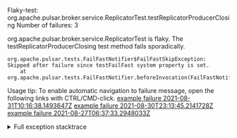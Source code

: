         
Flaky-test: org.apache.pulsar.broker.service.ReplicatorTest.testReplicatorProducerClosing
Number of failures: 3

org.apache.pulsar.broker.service.ReplicatorTest is flaky. The testReplicatorProducerClosing test method fails sporadically.

```
org.apache.pulsar.tests.FailFastNotifier$FailFastSkipException: Skipped after failure since testFailFast system property is set.
	at org.apache.pulsar.tests.FailFastNotifier.beforeInvocation(FailFastNotifier.java:88)

```

Usage tip: To enable automatic navigation to failure message, open the following links with CTRL/CMD-click.
[example failure 2021-08-31T10:16:38.1493647Z](https://github.com/apache/pulsar/runs/3471501156?check_suite_focus=true#step:10:1139)
[example failure 2021-08-30T23:13:45.2141728Z](https://github.com/apache/pulsar/runs/3467152431?check_suite_focus=true#step:9:387)
[example failure 2021-08-27T06:37:33.2948033Z](https://github.com/apache/pulsar/runs/3440411059?check_suite_focus=true#step:9:2295)


<details>
<summary>Full exception stacktrace</summary>
<code><pre>
org.apache.pulsar.tests.FailFastNotifier$FailFastSkipException: Skipped after failure since testFailFast system property is set.
	at org.apache.pulsar.tests.FailFastNotifier.beforeInvocation(FailFastNotifier.java:88)

</pre></code>
</details>

